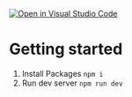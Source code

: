 [![Open in Visual Studio Code](https://classroom.github.com/assets/open-in-vscode-c66648af7eb3fe8bc4f294546bfd86ef473780cde1dea487d3c4ff354943c9ae.svg)](https://classroom.github.com/online_ide?assignment_repo_id=9955352&assignment_repo_type=AssignmentRepo)
# Getting started

1. Install Packages `npm i`
2. Run dev server `npm run dev`
